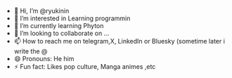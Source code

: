- 👋 Hi, I’m @ryukinin
- 👀 I’m interested in  Learning programmin
- 🌱 I’m currently learning Phyton
- 💞️ I’m looking to collaborate on ...
- 📫 How to reach me on telegram,X, LinkedIn or Bluesky (sometime later i write the @
- 😄 Pronouns: He him
- ⚡ Fun fact: Likes pop culture, Manga animes ,etc

<!---
ryukinin/ryukinin is a ✨ special ✨ repository because its `README.md` (this file) appears on your GitHub profile.
You can click the Preview link to take a look at your changes.
--->
